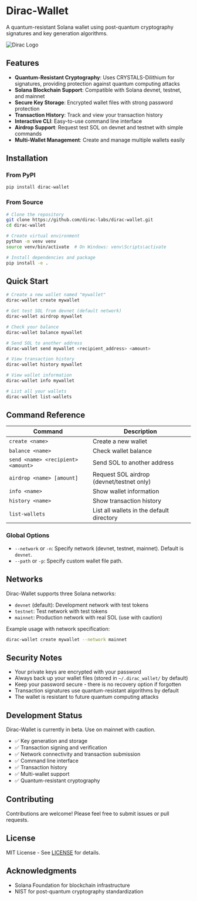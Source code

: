 # Dirac-Wallet

A quantum-resistant Solana wallet using post-quantum cryptography signatures and key generation algorithms.

![Dirac Logo](https://user-images.githubusercontent.com/placeholder/dirac-logo.svg)

## Features

- **Quantum-Resistant Cryptography**: Uses CRYSTALS-Dilithium for signatures, providing protection against quantum computing attacks
- **Solana Blockchain Support**: Compatible with Solana devnet, testnet, and mainnet
- **Secure Key Storage**: Encrypted wallet files with strong password protection
- **Transaction History**: Track and view your transaction history
- **Interactive CLI**: Easy-to-use command line interface
- **Airdrop Support**: Request test SOL on devnet and testnet with simple commands
- **Multi-Wallet Management**: Create and manage multiple wallets easily

## Installation

### From PyPI

```bash
pip install dirac-wallet
```

### From Source

```bash
# Clone the repository
git clone https://github.com/dirac-labs/dirac-wallet.git
cd dirac-wallet

# Create virtual environment
python -m venv venv
source venv/bin/activate  # On Windows: venv\Scripts\activate

# Install dependencies and package
pip install -e .
```

## Quick Start

```bash
# Create a new wallet named "mywallet"
dirac-wallet create mywallet

# Get test SOL from devnet (default network)
dirac-wallet airdrop mywallet

# Check your balance
dirac-wallet balance mywallet

# Send SOL to another address
dirac-wallet send mywallet <recipient_address> <amount>

# View transaction history
dirac-wallet history mywallet

# View wallet information
dirac-wallet info mywallet

# List all your wallets
dirac-wallet list-wallets
```

## Command Reference

| Command | Description |
|---------|-------------|
| `create <name>` | Create a new wallet |
| `balance <name>` | Check wallet balance |
| `send <name> <recipient> <amount>` | Send SOL to another address |
| `airdrop <name> [amount]` | Request SOL airdrop (devnet/testnet only) |
| `info <name>` | Show wallet information |
| `history <name>` | Show transaction history |
| `list-wallets` | List all wallets in the default directory |

### Global Options

* `--network` or `-n`: Specify network (devnet, testnet, mainnet). Default is `devnet`.
* `--path` or `-p`: Specify custom wallet file path.

## Networks

Dirac-Wallet supports three Solana networks:

- `devnet` (default): Development network with test tokens
- `testnet`: Test network with test tokens
- `mainnet`: Production network with real SOL (use with caution)

Example usage with network specification:
```bash
dirac-wallet create mywallet --network mainnet
```

## Security Notes

- Your private keys are encrypted with your password
- Always back up your wallet files (stored in `~/.dirac_wallet/` by default)
- Keep your password secure - there is no recovery option if forgotten
- Transaction signatures use quantum-resistant algorithms by default
- The wallet is resistant to future quantum computing attacks

## Development Status

Dirac-Wallet is currently in beta. Use on mainnet with caution.

- ✅ Key generation and storage
- ✅ Transaction signing and verification
- ✅ Network connectivity and transaction submission
- ✅ Command line interface
- ✅ Transaction history
- ✅ Multi-wallet support
- ✅ Quantum-resistant cryptography

## Contributing

Contributions are welcome! Please feel free to submit issues or pull requests.

## License

MIT License - See [LICENSE](LICENSE) for details.

## Acknowledgments

- Solana Foundation for blockchain infrastructure
- NIST for post-quantum cryptography standardization
